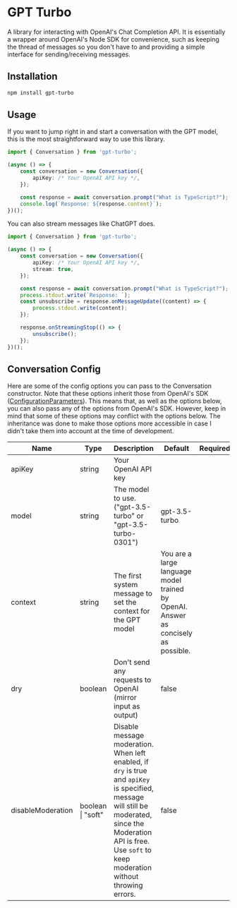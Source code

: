 # GPT Turbo

A library for interacting with OpenAI's Chat Completion API. It is essentially a wrapper around OpenAI's Node SDK for convenience, such as keeping the thread of messages so you don't have to and providing a simple interface for sending/receiving messages.

## Installation

```bash
npm install gpt-turbo
```

## Usage

If you want to jump right in and start a conversation with the GPT model, this is the most straightforward way to use this library.

```ts
import { Conversation } from 'gpt-turbo';

(async () => {
    const conversation = new Conversation({
        apiKey: /* Your OpenAI API key */,
    });

    const response = await conversation.prompt("What is TypeScript?");
    console.log(`Response: ${response.content}`);
})();
```

You can also stream messages like ChatGPT does.

```ts
import { Conversation } from 'gpt-turbo';

(async () => {
    const conversation = new Conversation({
        apiKey: /* Your OpenAI API key */,
        stream: true,
    });

    const response = await conversation.prompt("What is TypeScript?");
    process.stdout.write(`Response: `);
    const unsubscribe = response.onMessageUpdate((content) => {
        process.stdout.write(content);
    });

    response.onStreamingStop(() => {
        unsubscribe();
    });
})();
```

## Conversation Config

Here are some of the config options you can pass to the Conversation constructor. Note that these options inherit those from OpenAI's SDK ([ConfigurationParameters](https://github.com/openai/openai-node/blob/master/dist/configuration.d.ts)). This means that, as well as the options below, you can also pass any of the options from OpenAI's SDK. However, keep in mind that some of these options may conflict with the options below. The inheritance was done to make those options more accessible in case I didn't take them into account at the time of development.

<!-- If using VS Code, use the "View: Toggle Word Wrap" (Alt+Z) command to view this table correctly  -->

| Name              | Type              | Description                                                                                                                                                                                                          | Default                                                                            | Required |
| ----------------- | ----------------- | -------------------------------------------------------------------------------------------------------------------------------------------------------------------------------------------------------------------- | ---------------------------------------------------------------------------------- | -------- |
| apiKey            | string            | Your OpenAI API key                                                                                                                                                                                                  |                                                                                    |          |
| model             | string            | The model to use. ("gpt-3.5-turbo" or "gpt-3.5-turbo-0301")                                                                                                                                                          | gpt-3.5-turbo                                                                      |          |
| context           | string            | The first system message to set the context for the GPT model                                                                                                                                                        | You are a large language model trained by OpenAI. Answer as concisely as possible. |          |
| dry               | boolean           | Don't send any requests to OpenAI (mirror input as output)                                                                                                                                                           | false                                                                              |          |
| disableModeration | boolean \| "soft" | Disable message moderation. When left enabled, if `dry` is true and `apiKey` is specified, message will still be moderated, since the Moderation API is free. Use `soft` to keep moderation without throwing errors. | false                                                                              |          |
